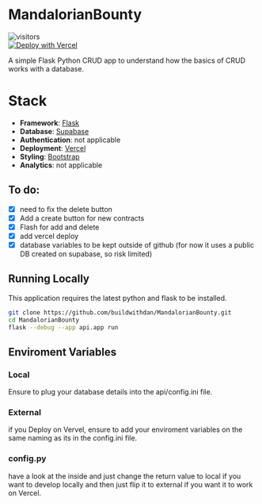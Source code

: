 # MandalorianBounty
![visitors](https://visitor-badge.laobi.icu/badge?page_id=buildwithdan.MandalorianBounty)  
[![Deploy with Vercel](https://vercel.com/button)](https://vercel.com/new/clone?repository-url=https://github.com/buildwithdan/MandalorianBounty)

A simple Flask Python CRUD app to understand how the basics of CRUD works with a database.   

# Stack

- **Framework**: [Flask](https://flask.palletsprojects.com/en/2.2.x/)
- **Database**: [Supabase](https://supabase.com/)
- **Authentication**: not applicable
- **Deployment**: [Vercel](https://vercel.com)
- **Styling**: [Bootstrap](https://getbootstrap.com/)
- **Analytics**: not applicable


## To do:

- [x] need to fix the delete button
- [x] Add a create button for new contracts
- [x] Flash for add and delete
- [x] add vercel deploy
- [x] database variables to be kept outside of github (for now it uses a public DB created on supabase, so risk limited)

## Running Locally

This application requires the latest python and flask to be installed.

```bash
git clone https://github.com/buildwithdan/MandalorianBounty.git
cd MandalorianBounty
flask --debug --app api.app run
```

## Enviroment Variables
### Local
Ensure to plug your database details into the api/config.ini file.

### External
if you Deploy on Vervel, ensure to add your enviroment variables on the same naming as its in the config.ini file.

### config.py
have a look at the inside and just change the return value to local if you want to develop locally and then just flip it to external if you want it to work on Vercel.